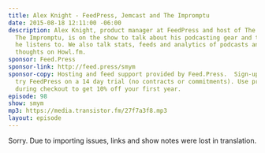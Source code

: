 ```yaml
---
title: Alex Knight - FeedPress, Jemcast and The Impromptu
date: 2015-08-18 12:11:00 -06:00
description: Alex Knight, product manager at FeedPress and host of The Jemcast and
  The Impromptu, is on the show to talk about his podcasting gear and the podcasts
  he listens to. We also talk stats, feeds and analytics of podcasts and share our
  thoughts on Howl.fm.
sponsor: Feed.Press
sponsor-link: http://feed.press/smym
sponsor-copy: Hosting and feed support provided by Feed.Press.  Sign-up today and
  try FeedPress on a 14 day trial (no contracts or commitments). Use promo code "smym"
  during checkout to get 10% off your first year.
episode: 98
show: smym
mp3: https://media.transistor.fm/27f7a3f8.mp3
layout: episode
---
```


Sorry. Due to importing issues, links and show notes were lost in translation.
